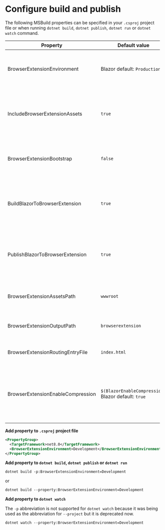 # Configure build and publish

The following MSBuild properties can be specified in your `.csproj` project file or when running `dotnet build`, `dotnet publish`, `dotnet run` or `dotnet watch` command.

| Property                          | Default value                                            | Description                                                                                        |
| --------------------------------- | -------------------------------------------------------- | -------------------------------------------------------------------------------------------------- |
| BrowserExtensionEnvironment       | Blazor default: `Production`                             | The environment name which the Blazor application will run in.                                     |
| IncludeBrowserExtensionAssets     | `true`                                                   | If set to `false`, the JavaScript files from this package will not be added to the project.        |
| BrowserExtensionBootstrap         | `false`                                                  | If set to `true`, the project will be bootstrapped during the build.                               |
| BuildBlazorToBrowserExtension     | `true`                                                   | If set to `false`, the Blazor to Browser Extension build target will be skipped.                   |
| PublishBlazorToBrowserExtension   | `true`                                                   | If set to `false`, the Blazor to Browser Extension publish target will be skipped.                 |
| BrowserExtensionAssetsPath        | `wwwroot`                                                | The root directory of the browser extension assets.                                                |
| BrowserExtensionOutputPath        | `browserextension`                                       | The directory of the build/publish output.                                                         |
| BrowserExtensionRoutingEntryFile  | `index.html`                                             | The HTML entry file for the Blazor application.                                                    |
| BrowserExtensionEnableCompression | `$(BlazorEnableCompression)`<br />Blazor default: `true` | **When published**<br />If set to `true`, the .br compressed files will be loaded instead of .dll. |


**Add property to `.csproj` project file**

```xml
<PropertyGroup>
  <TargetFramework>net8.0</TargetFramework>
  <BrowserExtensionEnvironment>Development</BrowserExtensionEnvironment>
</PropertyGroup>
```


**Add property to `dotnet build`, `dotnet publish` or `dotnet run`**

```shell
dotnet build -p:BrowserExtensionEnvironment=Development
```

or

```shell
dotnet build --property:BrowserExtensionEnvironment=Development
```


**Add property to `dotnet watch`**

The `-p` abbreviation is not supported for `dotnet watch` because it was being used as the abbreviation for `--project` but it is deprecated now.

```shell
dotnet watch --property:BrowserExtensionEnvironment=Development
```
